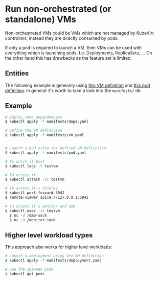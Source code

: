 # Run non-orchestrated (or standalone) VMs

Non-orchestrated VMs could be VMs which are not managed by KubeVirt controllers,
instead they are directly consumed by pods.

If only a pod is required to launch a VM, then VMs can be used with everything
which is launching pods. I.e. Deployments, ReplicaSets, …
On the other hand this has drawbacks as the feature set is limited.

## Entities

The following example is generally using [this VM definition](manifests/vm.yaml)
and [this pod definition](manifests/pod.yaml).
In general it's worth to take a look into the `manifests/` dir.

## Example

```bash
# Deploy some dependencies
$ kubectl apply -f manifests/deps.yaml

# Define the VM definition
$ kubectl apply -f manifests/vm.yaml


# Launch a pod using the defined VM definition
$ kubectl apply -f manifests/pod.yaml

# To watch it boot
$ kubectl logs -f testvm

# To access it
$ kubectl attach -it testvm

# To access it's display
$ kubectl port-forward 5942
$ remote-viewer spice://127.0.0.1:5942

# To access it's monitor and qmp
$ kubectl exec -it testvm
  $ nc -U /qmp-sock
  $ nc -U /monitor-sock
```

## Higher level workload types

This approach also works for higher level workloads:

```bash
# Launch a deployment using the VM definition
$ kubectl apply -f manifests/deployment.yaml

# See the spawned pods
$ kubectl get pods
```
